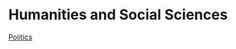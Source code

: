 <head>
  <title>Year 9 HASS</title>
</head>

# Humanities and Social Sciences  
[Politics](/the-merchant/notes/year9/hass/politics/politics.html)  
